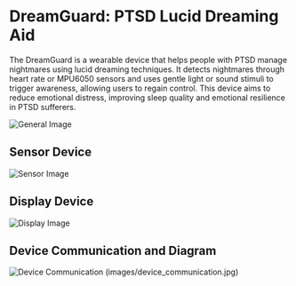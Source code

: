 # DreamGuard: PTSD Lucid Dreaming Aid

The DreamGuard is a wearable device that helps people with PTSD manage nightmares using lucid dreaming techniques. It detects nightmares through heart rate or MPU6050 sensors and uses gentle light or sound stimuli to trigger awareness, allowing users to regain control. This device aims to reduce emotional distress, improving sleep quality and emotional resilience in PTSD sufferers.

![General Image](https://github.com/Joyce02122/finalproject-hwsw/raw/main/images/general_sketch.jpg)


## Sensor Device

![Sensor Image](https://github.com/Joyce02122/finalproject-hwsw/raw/main/images/sensor_sketch.jpg)



## Display Device

![Display Image](https://github.com/Joyce02122/finalproject-hwsw/raw/main/images/display_sketch.jpg)


## Device Communication and Diagram

![Device Communication](https://github.com/Joyce02122/finalproject-hwsw/raw/main/images/device_communication.jpg)
(images/device_communication.jpg)
